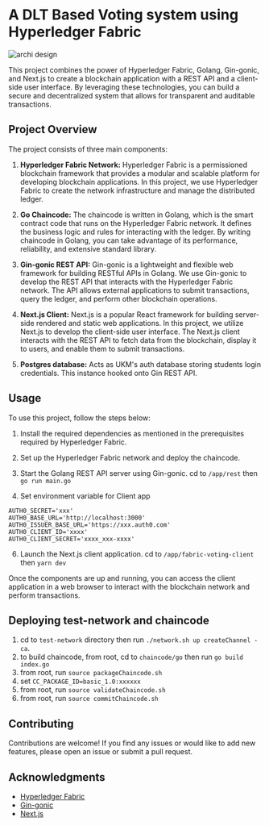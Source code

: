 # A DLT Based Voting system using Hyperledger Fabric

![archi design](https://github.com/izqalan/fabric-voting/assets/24191952/86124ba7-25fc-4508-a1a9-f7276126907a)


This project combines the power of Hyperledger Fabric, Golang, Gin-gonic, and Next.js to create a blockchain application with a REST API and a client-side user interface. By leveraging these technologies, you can build a secure and decentralized system that allows for transparent and auditable transactions.

## Project Overview

The project consists of three main components:

1. **Hyperledger Fabric Network:** Hyperledger Fabric is a permissioned blockchain framework that provides a modular and scalable platform for developing blockchain applications. In this project, we use Hyperledger Fabric to create the network infrastructure and manage the distributed ledger.

2. **Go Chaincode:** The chaincode is written in Golang, which is the smart contract code that runs on the Hyperledger Fabric network. It defines the business logic and rules for interacting with the ledger. By writing chaincode in Golang, you can take advantage of its performance, reliability, and extensive standard library.

3. **Gin-gonic REST API:** Gin-gonic is a lightweight and flexible web framework for building RESTful APIs in Golang. We use Gin-gonic to develop the REST API that interacts with the Hyperledger Fabric network. The API allows external applications to submit transactions, query the ledger, and perform other blockchain operations.

4. **Next.js Client:** Next.js is a popular React framework for building server-side rendered and static web applications. In this project, we utilize Next.js to develop the client-side user interface. The Next.js client interacts with the REST API to fetch data from the blockchain, display it to users, and enable them to submit transactions.

5. **Postgres database:** Acts as UKM's auth database storing students login credentials. This instance hooked onto Gin REST API.

## Usage

To use this project, follow the steps below:

1. Install the required dependencies as mentioned in the prerequisites required by Hyperledger Fabric.

2. Set up the Hyperledger Fabric network and deploy the chaincode.

3. Start the Golang REST API server using Gin-gonic. cd to `/app/rest` then `go run main.go`

5. Set environment variable for Client app

```
AUTH0_SECRET='xxx'
AUTH0_BASE_URL='http://localhost:3000'
AUTH0_ISSUER_BASE_URL='https://xxx.auth0.com'
AUTH0_CLIENT_ID='xxxx'
AUTH0_CLIENT_SECRET='xxxx_xxx-xxxx'
```

6. Launch the Next.js client application. cd to `/app/fabric-voting-client` then `yarn dev`

Once the components are up and running, you can access the client application in a web browser to interact with the blockchain network and perform transactions.

## Deploying test-network and chaincode

1. cd to `test-network` directory then run `./network.sh up createChannel -ca`.
2. to build chaincode, from root, cd to `chaincode/go` then run `go build index.go`
3. from root, run `source packageChaincode.sh`
4. set `CC_PACKAGE_ID=basic_1.0:xxxxxx`
5. from root, run `source validateChaincode.sh`
6. from root, run `source commitChaincode.sh`

## Contributing

Contributions are welcome! If you find any issues or would like to add new features, please open an issue or submit a pull request.

## Acknowledgments

- [Hyperledger Fabric](https://www.hyperledger.org/projects/fabric)
- [Gin-gonic](https://github.com/gin-gonic/gin)
- [Next.js](https://nextjs.org/)

